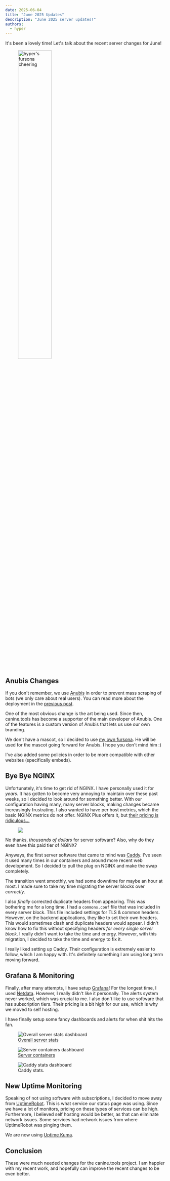 ```yaml
---
date: 2025-06-04
title: "June 2025 Updates"
description: "June 2025 server updates!"
authors:
  - hyper
---
```

It's been a lovely time! Let's talk about the recent server changes for June!
<!-- more -->

<figure markdown="span">
  <img alt="hyper's fursona cheering" src="{{ config.site_url }}assets/images/blog/17/8.png" width="50%">
</figure>

## Anubis Changes
If you don't remember, we use [Anubis](https://anubis.techaro.lol/) in order to prevent mass scraping of bots (we only care about real users). You can read more about the deployment in the [previous post](../posts/16.md).

One of the most obvious change is the art being used. Since then, canine.tools has become a supporter of the main developer of Anubis. One of the features is a custom version of Anubis that lets us use our own branding.

We don't have a mascot, so I decided to use [my own fursona](https://hyper.lol/fursona). He will be used for the mascot going forward for Anubis. I hope you don't mind him :)

I've also added some policies in order to be more compatible with other websites (specifically embeds).

## Bye Bye NGINX
Unfortunately, it's time to get rid of NGINX. I have personally used it for *years*. It has gotten to become very annoying to maintain over these past weeks, so I decided to look around for something better. With our configuration having many, many server blocks, making changes became increasingly frustrating. I also wanted to have per host metrics, which the basic NGINX metrics do not offer. NGINX Plus offers it, but [their pricing is ridiculous...](https://redlib.canine.tools/r/devops/comments/r2hn6k/wtf_is_up_with_nginx_plus/)

<figure markdown="span">
  <img src="{{ config.site_url }}assets/images/blog/17/comment.png">
</figure>

No thanks, *thousands of dollars* for server software? Also, why do they even have this paid tier of NGINX?

Anyways, the first server software that came to mind was [Caddy](https://caddyserver.com/). I've seen it used many times in our containers and around more recent web development. So I decided to pull the plug on NGINX and make the swap completely.

The transition went smoothly, we had some downtime for maybe an hour at most. I made sure to take my time migrating the server blocks over *correctly*.

I also *finally* corrected duplicate headers from appearing. This was bothering me for a long time. I had a `commons.conf` file that was included in every server block. This file included settings for TLS & common headers. However, on the backend applications, they like to set their own headers. This would sometimes clash and duplicate headers would appear. I didn't know how to fix this without specifying headers *for every single server block*. I really didn't want to take the time and energy. However, with this migration, I decided to take the time and energy to fix it.

I really liked setting up Caddy. Their configuration is extremely easier to follow, which I am happy with. It's definitely something I am using long term moving forward.

## Grafana & Monitoring
Finally, after many attempts, I have setup [Grafana](https://grafana.com/)! For the longest time, I used [Netdata](https://www.netdata.cloud/). However, I really didn't like it personally. The alerts system never worked, which was crucial to me. I also don't like to use software that has subscription tiers. Their pricing is a bit high for our use, which is why we moved to self hosting.

I have finally setup some fancy dashboards and alerts for when shit hits the fan.
<figure markdown="span">
  <img alt="Overall server stats dashboard" src="{{ config.site_url }}assets/images/blog/17/grafana.png">
  <figcaption><a href="https://grafana.com/grafana/dashboards/1860-node-exporter-full/">Overall server stats</a></figcaption>
</figure>
<figure markdown="span">
  <img alt="Server containers dashboard" src="{{ config.site_url }}assets/images/blog/17/grafana2.png">
  <figcaption><a href="https://grafana.com/grafana/dashboards/14282-cadvisor-exporter/">Server containers</a></figcaption>
</figure>
<figure markdown="span">
  <img alt="Caddy stats dashboard" src="{{ config.site_url }}assets/images/blog/17/grafana3.png">
  <figcaption>Caddy stats.</figcaption>
</figure>


## New Uptime Monitoring
Speaking of not using software with subscriptions, I decided to move away from [UptimeRobot](https://uptimerobot.com/). This is what service our status page was using. Since we have a lot of monitors, pricing on these types of services can be high. Furthermore, I believed self hosting would be better, as that can eliminate network issues. Some services had network issues from where UptimeRobot was pinging them.

We are now using [Uptime Kuma](https://uptimekuma.org/).

## Conclusion
These were much needed changes for the canine.tools project. I am happier with my recent work, and hopefully can improve the recent changes to be even better.